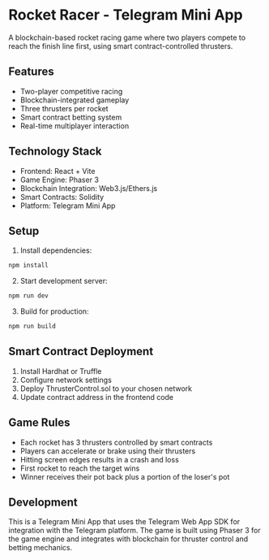 # Rocket Racer - Telegram Mini App

A blockchain-based rocket racing game where two players compete to reach the finish line first, using smart contract-controlled thrusters.

## Features

- Two-player competitive racing
- Blockchain-integrated gameplay
- Three thrusters per rocket
- Smart contract betting system
- Real-time multiplayer interaction

## Technology Stack

- Frontend: React + Vite
- Game Engine: Phaser 3
- Blockchain Integration: Web3.js/Ethers.js
- Smart Contracts: Solidity
- Platform: Telegram Mini App

## Setup

1. Install dependencies:
```bash
npm install
```

2. Start development server:
```bash
npm run dev
```

3. Build for production:
```bash
npm run build
```

## Smart Contract Deployment

1. Install Hardhat or Truffle
2. Configure network settings
3. Deploy ThrusterControl.sol to your chosen network
4. Update contract address in the frontend code

## Game Rules

- Each rocket has 3 thrusters controlled by smart contracts
- Players can accelerate or brake using their thrusters
- Hitting screen edges results in a crash and loss
- First rocket to reach the target wins
- Winner receives their pot back plus a portion of the loser's pot

## Development

This is a Telegram Mini App that uses the Telegram Web App SDK for integration with the Telegram platform. The game is built using Phaser 3 for the game engine and integrates with blockchain for thruster control and betting mechanics.
